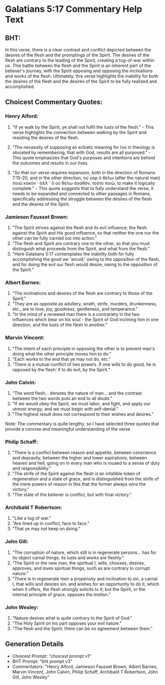 # Galatians 5:17 Commentary Help Text

## BHT:
In this verse, there is a clear contrast and conflict depicted between the desires of the flesh and the promptings of the Spirit. The desires of the flesh are contrary to the leading of the Spirit, creating a tug-of-war within us. This battle between the flesh and the Spirit is an inherent part of the believer's journey, with the Spirit opposing and opposing the inclinations and works of the flesh. Ultimately, this verse highlights the inability for both the desires of the flesh and the desires of the Spirit to be fully realized and accomplished.

## Choicest Commentary Quotes:
### Henry Alford:
1. "If ye walk by the Spirit, ye shall not fulfil the lusts of the flesh." - This verse highlights the connection between walking by the Spirit and resisting the desires of the flesh.

2. "The necessity of supposing an ecbatic meaning for ἵνα in theology is obviated by remembering, that with God, results are all purposed." - This quote emphasizes that God's purposes and intentions are behind the outcomes and results in our lives.

3. "So that our verse requires expansion, both in the direction of Romans 7:15-20, and in the other direction, οὐ γὰρ ὃ θέλω (after the natural man) ποιῶ κακόν · ἀλλ ʼ ὃ οὐ θέλω ἀγαθόν, τοῦτο ποιῶ, to make it logically complete." - This quote suggests that to fully understand the verse, it needs to be expanded and connected to other passages in Romans, specifically addressing the struggle between the desires of the flesh and the desires of the Spirit.

### Jamieson Fausset Brown:
1. "The Spirit strives against the flesh and its evil influence; the flesh against the Spirit and His good influence, so that neither the one nor the other can be fully carried out into action."
2. "The flesh and Spirit are contrary one to the other, so that you must distinguish what proceeds from the Spirit, and what from the flesh."
3. "Here Galatians 5:17 contemplates the inability both for fully accomplishing the good we 'would,' owing to the opposition of the flesh, and for doing the evil our flesh would desire, owing to the opposition of the Spirit."

### Albert Barnes:
1. "The inclinations and desires of the flesh are contrary to those of the Spirit."
2. "They are as opposite as adultery, wrath, strife, murders, drunkenness, etc., are to love, joy, goodness, gentleness, and temperance."
3. "In the mind of a renewed man there is a contrariety in the two influences which bear on his soul - the Spirit of God inclining him in one direction, and the lusts of the flesh in another."

### Marvin Vincent:
1. "The intent of each principle in opposing the other is to prevent man's doing what the other principle moves him to do."
2. "Each works to the end that ye may not do, etc."
3. "There is a mutual conflict of two powers. If one wills to do good, he is opposed by the flesh: if to do evil, by the Spirit."

### John Calvin:
1. "The word flesh... denotes the nature of man... and the contrast between the two words puts an end to all doubt."
2. "If we would obey the Spirit, we must labor, and fight, and apply our utmost energy; and we must begin with self-denial."
3. "The highest result does not correspond to their wishes and desires."

Note: The commentary is quite lengthy, so I have selected three quotes that provide a concise and meaningful understanding of the verse.

### Philip Schaff:
1. "There is a conflict between reason and appetite, between conscience and depravity, between the higher and lower aspirations, between heaven and hell, going on in every man who is roused to a sense of duty and responsibility."
2. "The strife of the Spirit against the flesh is an infallible token of regeneration and a state of grace, and is distinguished from the strife of the mere powers of reason in this that the former always wins the victory."
3. "The state of the believer is conflict, but with final victory."

### Archibald T Robertson:
1. "Like a tug of war."
2. "Are lined up in conflict, face to face."
3. "That ye may not keep on doing."

### John Gill:
1. "The corruption of nature, which still is in regenerate persons... has for its object carnal things; its lusts and works are fleshly."
2. "The Spirit or the new man, the spiritual I, wills, chooses, desires, approves, and loves spiritual things, such as are contrary to corrupt nature."
3. "There is in regenerate men a propensity and inclination to sin, a carnal I, that wills and desires sin, and wishes for an opportunity to do it, which when it offers, the flesh strongly solicits to it; but the Spirit, or the internal principle of grace, opposes the motion."

### John Wesley:
1. "Nature desires what is quite contrary to the Spirit of God."
2. "The Holy Spirit on his part opposes your evil nature."
3. "The flesh and the Spirit; there can be no agreement between them."


## Generation Details
- Choicest Prompt: "choicest prompt v1"
- BHT Prompt: "bht prompt v3"
- Commentators: "Henry Alford, Jamieson Fausset Brown, Albert Barnes, Marvin Vincent, John Calvin, Philip Schaff, Archibald T Robertson, John Gill, John Wesley"
